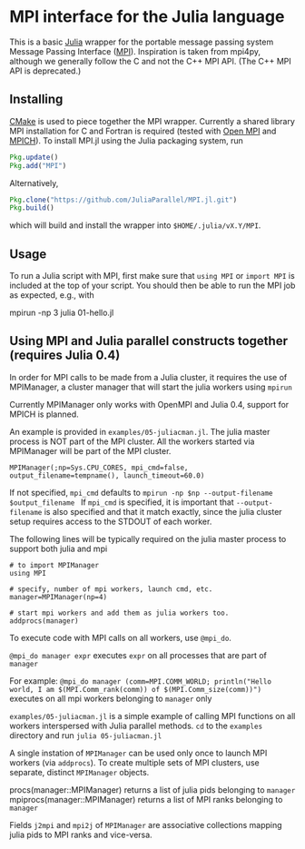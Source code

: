 # MPI interface for the Julia language

This is a basic [Julia] wrapper for the portable message passing
system Message Passing Interface ([MPI]). Inspiration is taken from
mpi4py, although we generally follow the C and not the C++ MPI API.
(The C++ MPI API is deprecated.)

## Installing

[CMake] is used to piece together the MPI wrapper. Currently a shared
library MPI installation for C and Fortran is required (tested with
[Open MPI] and [MPICH]). To install MPI.jl using the Julia packaging
system, run
```julia
Pkg.update()
Pkg.add("MPI")
```
Alternatively,
```julia
Pkg.clone("https://github.com/JuliaParallel/MPI.jl.git")
Pkg.build()
```
which will build and install the wrapper into `$HOME/.julia/vX.Y/MPI`.

## Usage

To run a Julia script with MPI, first make sure that `using MPI` or
`import MPI` is included at the top of your script. You should then be
able to run the MPI job as expected, e.g., with

  mpirun -np 3 julia 01-hello.jl

## Using MPI and Julia parallel constructs together (requires Julia 0.4)

In order for MPI calls to be made from a Julia cluster, it requires the use of
MPIManager, a cluster manager that will start the julia workers using `mpirun`

Currently MPIManager only works with OpenMPI and Julia 0.4, support for MPICH is planned.

An example is provided in `examples/05-juliacman.jl`.
The julia master process is NOT part of the MPI cluster. All the workers
started via MPIManager will be part of the MPI cluster.

`MPIManager(;np=Sys.CPU_CORES, mpi_cmd=false, output_filename=tempname(), launch_timeout=60.0)`

If not specified, `mpi_cmd` defaults to `mpirun -np $np --output-filename $output_filename `
If `mpi_cmd` is specified, it is important that `--output-filename` is also specified and that it
match exactly, since the julia cluster setup requires access to the STDOUT of each worker.

The following lines will be typically required on the julia master process to support both julia and mpi

```
# to import MPIManager
using MPI

# specify, number of mpi workers, launch cmd, etc.
manager=MPIManager(np=4)

# start mpi workers and add them as julia workers too.
addprocs(manager)

```

To execute code with MPI calls on all workers, use `@mpi_do`.

`@mpi_do manager expr` executes `expr` on all processes that are part of `manager`

For example:
`@mpi_do manager (comm=MPI.COMM_WORLD; println("Hello world, I am $(MPI.Comm_rank(comm)) of $(MPI.Comm_size(comm))")`
executes on all mpi workers belonging to `manager` only

`examples/05-juliacman.jl` is a simple example of calling MPI functions on all workers
interspersed with Julia parallel methods. `cd` to the `examples` directory and run `julia 05-juliacman.jl`

A single instation of `MPIManager` can be used only once to launch MPI workers (via `addprocs`).
To create multiple sets of MPI clusters, use separate, distinct `MPIManager` objects.

procs(manager::MPIManager) returns a list of julia pids belonging to `manager`
mpiprocs(manager::MPIManager) returns a list of MPI ranks belonging to `manager`

Fields `j2mpi` and `mpi2j` of `MPIManager` are associative collections mapping julia pids to MPI ranks and vice-versa.



[Julia]: http://julialang.org/
[MPI]: http://www.mpi-forum.org/
[mpi4py]: http://mpi4py.scipy.org
[CMake]: http://www.cmake.org/
[Open MPI]: http://www.open-mpi.org/
[MPICH]: http://www.mpich.org/
